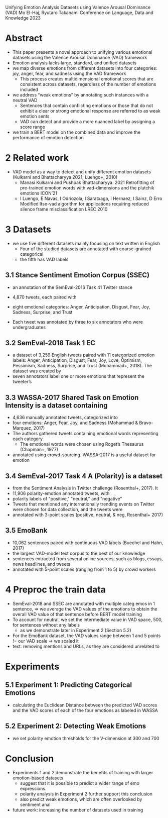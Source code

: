 Unifying Emotion Analysis Datasets using Valence Arousal Dominance (VAD)
Mo El-Haj, Ryutaro Takanami
Conference on Language, Data and Knowledge 2023


# Abstract

* This paper presents a novel approach to unifying various emotional datasets
  using the Valence Arousal Dominance (VAD) framework
* Emotion analysis lacks large, standard, and unified datasets
* we map diverse emotions from different datasets into four categories:
  joy, anger, fear, and sadness using the VAD framework
  * This process creates multidimensional emotional scores that are consistent
    across datasets, regardless of the number of emotions included
* we address “weak emotions” by annotating such instances with a neutral VAD
  * Sentences that contain conflicting emotions or those that do not exhibit a
    clear or strong emotional response are referred to as weak emotion sents
  * VAD can detect and provide a more nuanced label by assigning a score range
* we train a BERT model on the combined data and
  improve the performance of emotion detection

# 2 Related work

* VAD model as a way to detect and unify different emotion datasets
  (Kulkarni and Bhattacharyya 2021; Luengo+, 2010)
  * Manasi Kulkarni and Pushpak Bhattacharyya. 2021
    Retrofitting of pre-trained emotion words
      with vad-dimensions and the plutchik emotions
    ICON’21
  * I Luengo, E Navas, I Odriozola, I Saratxaga, I Hernaez, I Sainz, D Erro
    Modified ltse-vad algorithm for applications requiring reduced silence
    frame misclassification
    LREC 2010

# 3 Datasets

* we use five different datasets mainly focusing on text written in English
  * Four of the studied datasets are annotated with coarse-grained categorical
  * the fifth has VAD labels

## 3.1 Stance Sentiment Emotion Corpus (SSEC)

* an annotation of the SemEval-2016 Task 41 Twitter stance

* 4,870 tweets, each paired with
* eight emotional categories: Anger, Anticipation, Disgust, Fear, Joy,
  Sadness, Surprise, and Trust
* Each tweet was annotated by three to six annotators who were undergraduates

## 3.2 SemEval-2018 Task 1 EC

* a dataset of 3,259 English tweets paired with 11 categorized emotion labels:
  Anger, Anticipation, Disgust, Fear, Joy, Love, Optimism, Pessimism, Sadness,
  Surprise, and Trust (Mohammad+, 2018). The dataset was created by
* seven annotators label one or more emotions that represent the tweeter’s

## 3.3 WASSA-2017 Shared Task on Emotion Intensity is a dataset containing

* 4,636 manually annotated tweets, categorized into
* four emotions: Anger, Fear, Joy, and Sadness (Mohammad & Bravo-Marquez, 2017)
* The authors gathered tweets containing emotional words representing each
  category
  * The emotional words were chosen using Roget’s Thesaurus (Chapman+, 1977)
* annotated using crowd-sourcing. WASSA-2017 is a useful dataset for emotion

## 3.4 SemEval-2017 Task 4 A (Polarity) is a dataset

* from the Sentiment Analysis in Twitter challenge (Rosenthal+, 2017). It
* 11,906 polarity-emotion annotated tweets, with
* polarity labels of "positive," "neutral," and "negative"
* Tweets that mentioned any internationally trending events on Twitter were
  chosen for data collection, and the tweets were
* annotated with 3-point scales (positive, neutral, & neg, Rosenthal+ 2017)

## 3.5 EmoBank

* 10,062 sentences paired with continuous VAD labels (Buechel and Hahn, 2017)
* the largest VAD-model text corpus to the best of our knowledge
* sentences extracted from several online sources, such as blogs, essays, news
  headlines, and tweets
* annotated with 5-point scales (ranging from 1 to 5) by crowd workers

# 4 Preproc the train data

* SemEval-2018 and SSEC are annotated with multiple categ emos in 1 sentence,
  => we average the VAD values of the emotions to obtain the overall VAD value
  of that sentence before BERT model training
* To account for neutral, we set the intermediate value in VAD space, 500, for
  sentences without any labels
  * as we demonstrate later in Experiment 2 (Section 5.2)
* For the EmoBank dataset, the VAD values range between 1 and 5 points
  != our VAD scale -> we scaled it
* text: removing mentions and URLs, as they are considered unrelated to

# Experiments

## 5.1 Experiment 1: Predicting Categorical Emotions

* calculating the Euclidean Distance between the predicted VAD scores
  and the VAD scores of each of the four emotions as labeled in WASSA

## 5.2 Experiment 2: Detecting Weak Emotions

* we set polarity emotion thresholds for the V-dimension at 300 and 700

# Conclusion

* Experiments 1 and 2 demonstrate the benefits of training with larger
  emotion-based datasets
  * suggest that it is possible to predict a wider range of emo expressions
  * polarity analysis in Experiment 2 further support this conclusion
  * also predict weak emotions, which are often overlooked by sentiment anal
* future work: increasing the number of datasets used in training
